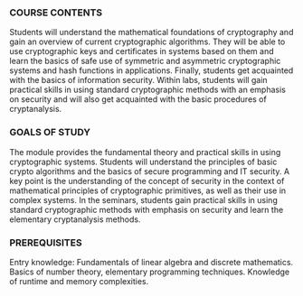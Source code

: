 ### COURSE CONTENTS
Students will understand the mathematical foundations of cryptography and gain an overview of current cryptographic algorithms. They will be able to use cryptographic keys and certificates in systems based on them and learn the basics of safe use of symmetric and asymmetric cryptographic systems and hash functions in applications. Finally, students get acquainted with the basics of information security. Within labs, students will gain practical skills in using standard cryptographic methods with an emphasis on security and will also get acquainted with the basic procedures of cryptanalysis.

### GOALS OF STUDY
The module provides the fundamental theory and practical skills in using cryptographic systems. Students will understand the principles of basic crypto algorithms and the basics of secure programming and IT security. A key point is the understanding of the concept of security in the context of mathematical principles of cryptographic primitives, as well as their use in complex systems. In the seminars, students gain practical skills in using standard cryptographic methods with emphasis on security and learn the elementary cryptanalysis methods.

### PREREQUISITES
Entry knowledge: Fundamentals of linear algebra and discrete mathematics. Basics of number theory, elementary programming techniques. Knowledge of runtime and memory complexities.